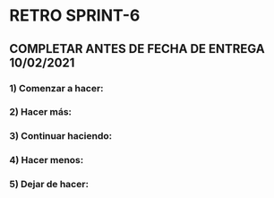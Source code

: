 # RETRO SPRINT-6

## COMPLETAR ANTES DE FECHA DE ENTREGA 10/02/2021

### 1) Comenzar a hacer:


### 2) Hacer más:


### 3) Continuar haciendo:


### 4) Hacer menos:


### 5) Dejar de hacer:


